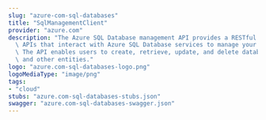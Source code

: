 ```yaml
---
slug: "azure-com-sql-databases"
title: "SqlManagementClient"
provider: "azure.com"
description: "The Azure SQL Database management API provides a RESTful set of web\
  \ APIs that interact with Azure SQL Database services to manage your databases.\
  \ The API enables users to create, retrieve, update, and delete databases, servers,\
  \ and other entities."
logo: "azure.com-sql-databases-logo.png"
logoMediaType: "image/png"
tags:
- "cloud"
stubs: "azure.com-sql-databases-stubs.json"
swagger: "azure.com-sql-databases-swagger.json"
---
```

